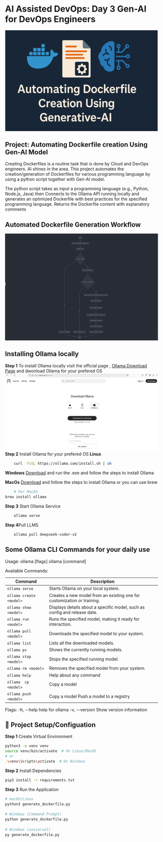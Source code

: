 # AI Assisted DevOps: Day 3 Gen-AI for DevOps Engineers

![Automating Dockerfile creation](./images/Gen-AI.png)

## Project: Automating Dockerfile creation Using  Gen-AI Model

Creating Dockerfiles is a routine task that is done by Cloud and DevOps engineers. AI shines in the area. This project automates the creation/generation of Dockerfiles for various programming language by using a python script together with  Gen-AI model.  

The python script takes as input a programming language  (e.g., Python, Node.js, Java) then Connects to the Ollama API running locally and generates an optimized Dockerfile with best practices for the specified programming language.  Returns the Dockerfile content with explanatory comments

## Automated Dockerfile Generation Workflow
![Dockerfile Generation Workflow](image-1.png)

## Installing Ollama locally
**Step 1** To install Ollama locally visit the official page , [Ollama Download Page](https://ollama.com/download) and dwonload Ollama for your prefered OS 
![Download Ollama ](./images/download-ollama.png)
**Step 2** Install Ollama for your prefered OS
**Linux**
```bash
    curl -fsSL https://ollama.com/install.sh | sh
```

**Windows**
[Download](https://ollama.com/download/windows) and run the .exe and follow the steps to install Ollama

**MacOs**
[Download](https://ollama.com/download/mac)  and follow the steps to install Ollama or you can use brew

```bash
    # For MacOS
brew install ollama
```

**Step 3** Start Ollama Service
```bash
    ollama serve
```
**Step 4**Pull LLMS 

```bash
    ollama pull deepseek-coder-v2
```
## Some  Ollama CLI Commands for your daily use

Usage:
  ollama [flags]
  ollama [command]

Available Commands:

| Command                  | Description                                                              |
|--------------------------|--------------------------------------------------------------------------|
| `ollama serve`           | Starts Ollama on your local system.                                      |
| `ollama create <model>`  | Creates a new model from an existing one for customization or training.  |
| `ollama show <model>`    | Displays details about a specific model, such as config and release date.|
| `ollama run <model>`     | Runs the specified model, making it ready for interaction.               |
| `ollama pull <model>`    | Downloads the specified model to your system.                            |
| `ollama list`            | Lists all the downloaded models.                                         |
| `ollama ps`              | Shows the currently running models.                                      |
| `ollama stop <model>`    | Stops the specified running model.                                       |
| `ollama rm <model>`      | Removes the specified model from your system.                            |
| `ollama help `           | Help about any command                                                   | 
| `ollama  cp  <model>`    | Copy a model                                                             | 
| `ollama push <model>`    | Copy a model   Push a model to a registry                                |  


Flags:
  -h, --help      help for ollama
  -v, --version   Show version information

## 🚀 Project Setup/Configuation

**Step 1** Create Virtual Environment

```bash
python3 -m venv venv
source venv/bin/activate  # On Linux/MacOS
# or
.\venv\Scripts\activate  # On Windows
```


**Step 2** Install Dependencies

```bash
pip3 install -r requirements.txt
```


**Step 3** Run the Application
```bash
# macOS/Linux
python3 generate_dockerfile.py

# Windows (Command Prompt)
python generate_dockerfile.py

# Windows (universal)
py generate_dockerfile.py

```

